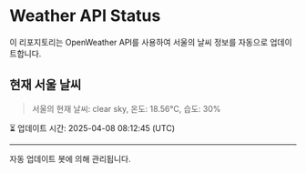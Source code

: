 
# Weather API Status

이 리포지토리는 OpenWeather API를 사용하여 서울의 날씨 정보를 자동으로 업데이트합니다.

## 현재 서울 날씨
> 서울의 현재 날씨: clear sky, 온도: 18.56°C, 습도: 30%

⏳ 업데이트 시간: 2025-04-08 08:12:45 (UTC)

---
자동 업데이트 봇에 의해 관리됩니다.
